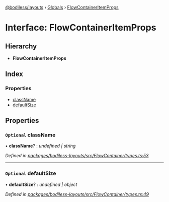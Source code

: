 [@bodiless/layouts](../README.md) › [Globals](../globals.md) › [FlowContainerItemProps](flowcontaineritemprops.md)

# Interface: FlowContainerItemProps

## Hierarchy

* **FlowContainerItemProps**

## Index

### Properties

* [className](flowcontaineritemprops.md#optional-classname)
* [defaultSize](flowcontaineritemprops.md#optional-defaultsize)

## Properties

### `Optional` className

• **className**? : *undefined | string*

*Defined in [packages/bodiless-layouts/src/FlowContainer/types.ts:53](https://github.com/johnsonandjohnson/Bodiless-JS/blob/8ae1edb/packages/bodiless-layouts/src/FlowContainer/types.ts#L53)*

___

### `Optional` defaultSize

• **defaultSize**? : *undefined | object*

*Defined in [packages/bodiless-layouts/src/FlowContainer/types.ts:49](https://github.com/johnsonandjohnson/Bodiless-JS/blob/8ae1edb/packages/bodiless-layouts/src/FlowContainer/types.ts#L49)*

